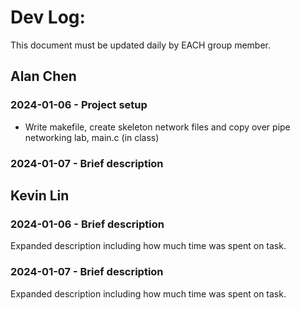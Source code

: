 # Dev Log:

This document must be updated daily by EACH group member.

## Alan Chen

### 2024-01-06 - Project setup
* Write makefile, create skeleton network files and copy over pipe networking lab, main.c (in class)

### 2024-01-07 - Brief description

## Kevin Lin

### 2024-01-06 - Brief description
Expanded description including how much time was spent on task.

### 2024-01-07 - Brief description
Expanded description including how much time was spent on task.
